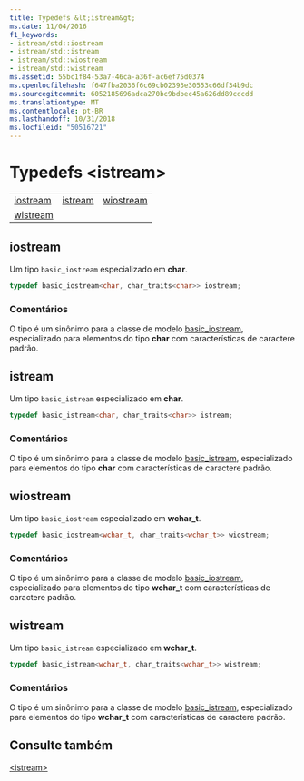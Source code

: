 ```yaml
---
title: Typedefs &lt;istream&gt;
ms.date: 11/04/2016
f1_keywords:
- istream/std::iostream
- istream/std::istream
- istream/std::wiostream
- istream/std::wistream
ms.assetid: 55bc1f84-53a7-46ca-a36f-ac6ef75d0374
ms.openlocfilehash: f647fba2036f6c69cb02393e30553c66df34b9dc
ms.sourcegitcommit: 6052185696adca270bc9bdbec45a626dd89cdcdd
ms.translationtype: MT
ms.contentlocale: pt-BR
ms.lasthandoff: 10/31/2018
ms.locfileid: "50516721"
---
```

# <a name="ltistreamgt-typedefs"></a>Typedefs &lt;istream&gt;

||||
|-|-|-|
|[iostream](#iostream)|[istream](#istream)|[wiostream](#wiostream)|
|[wistream](#wistream)|

## <a name="iostream"></a>  iostream

Um tipo `basic_iostream` especializado em **char**.

```cpp
typedef basic_iostream<char, char_traits<char>> iostream;
```

### <a name="remarks"></a>Comentários

O tipo é um sinônimo para a classe de modelo [basic_iostream](../standard-library/basic-iostream-class.md), especializado para elementos do tipo **char** com características de caractere padrão.

## <a name="istream"></a>  istream

Um tipo `basic_istream` especializado em **char**.

```cpp
typedef basic_istream<char, char_traits<char>> istream;
```

### <a name="remarks"></a>Comentários

O tipo é um sinônimo para a classe de modelo [basic_istream](../standard-library/basic-istream-class.md), especializado para elementos do tipo **char** com características de caractere padrão.

## <a name="wiostream"></a>  wiostream

Um tipo `basic_iostream` especializado em **wchar_t**.

```cpp
typedef basic_iostream<wchar_t, char_traits<wchar_t>> wiostream;
```

### <a name="remarks"></a>Comentários

O tipo é um sinônimo para a classe de modelo [basic_iostream](../standard-library/basic-iostream-class.md), especializado para elementos do tipo **wchar_t** com características de caractere padrão.

## <a name="wistream"></a>  wistream

Um tipo `basic_istream` especializado em **wchar_t**.

```cpp
typedef basic_istream<wchar_t, char_traits<wchar_t>> wistream;
```

### <a name="remarks"></a>Comentários

O tipo é um sinônimo para a classe de modelo [basic_istream](../standard-library/basic-istream-class.md), especializado para elementos do tipo **wchar_t** com características de caractere padrão.

## <a name="see-also"></a>Consulte também

[\<istream>](../standard-library/istream.md)<br/>
